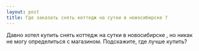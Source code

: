 ```yaml
---
layout: post 
title: Где заказать снять коттедж на сутки в новосибирске ? 
--- 
```

Давно хотел купить снять коттедж на сутки в новосибирске , но никак не могу определиться с магазином. Подскажите, где лучше купить?